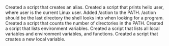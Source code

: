 Created a script that creates an alias.
Created a script that prints hello user, where user is the current Linux user.
Added /action to the PATH. /action should be the last directory the shell looks into when looking for a program.
Created a script that counts the number of directories in the PATH.
Created a script that lists environment variables.
Created a script that lists all local variables and environment variables, and functions.
Created a script that creates a new local variable.

